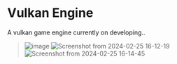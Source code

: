 # Vulkan Engine
 A vulkan game engine currently on developing..
 
 > ![image](https://github.com/thusvill/2DEngine/assets/87165098/dbcf26c1-c745-4e0a-884e-5344352de1ec)
 > ![Screenshot from 2024-02-25 16-12-19](https://github.com/thusvill/2DEngine/assets/87165098/4d384ef3-b762-4cc5-87a1-145237430447)
 > ![Screenshot from 2024-02-25 16-14-45](https://github.com/thusvill/2DEngine/assets/87165098/5058b825-615a-4d57-8870-029f267e1ee0)
 
